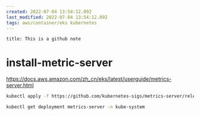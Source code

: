 ```yaml
---
created: 2022-07-04 13:54:12.092
last_modified: 2022-07-04 13:54:12.092
tags: aws/container/eks kubernetes 
---
```

```ad-attention
title: This is a github note

```

# install-metric-server
https://docs.aws.amazon.com/zh_cn/eks/latest/userguide/metrics-server.html

```sh
kubectl apply -f https://github.com/kubernetes-sigs/metrics-server/releases/latest/download/components.yaml

kubectl get deployment metrics-server -n kube-system

```





